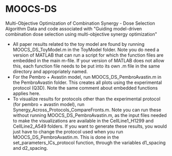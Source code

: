 # MOOCS-DS
Multi-Objective Optimization of Combination Synergy - Dose Selection Algorithm
Data and code associated with "Guiding model-driven combination dose selection using multi-objective synergy optimization"
- All paper results related to the toy model are found by running MOOCS_DS_ToyModel.m in the ToyModel folder. Note you do need a version of MATLAB that can run a script for which the function files are embedded in the main m-file. If your version of MATLAB does not allow this, each function file needs to be put into its own .m file in the same directory and appropriately named.
- For the Pembro + Avastin model, run MOOCS_DS_PembroAvastin.m in the PembroAvastin folder. This creates all plots using the experimental protocol (Q3D). Note the same comment about embedded functions applies here. 
- To visualize results for protocols other than the experimental protocol (for pembro + avastin model), run Synergy_Across_Protocols_CompareFronts.m. Note you can run these without running MOOCS_DS_PembroAvastin.m, as the input files needed to make the visualizations are available in the CellLine1_H1299 and CellLine2_A549 folders. If you want to generate these results, you would just have to change the protocol used when you run MOOCS_DS_PembroAvastin.m. This is done in the set_parameters_ICs_protocol function, through the variables d1_spacing and d2_spacing.
